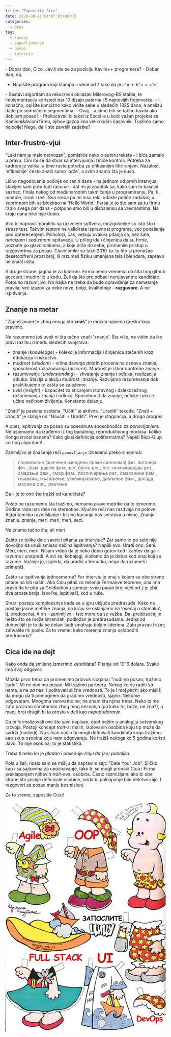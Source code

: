 ```yaml
---
title: "Zaposlite Cicu"
date: 2020-08-21T01:07:03+00:00
categories:
  - Stav
tag:
  - razvoj
  - zapošljavanje
  - posao
  - intervju
---
```


\- Dobar dan, Cico. Javili ste se za poziciju Kavlin++ programera?
\- Dobar dan; da.
- Napišite program koji štampa `n` veće od `2` tako da je `a^n + b^n = c^n`.
<!--more-->
\- Sastavi algoritam za rekurzivni obilazak Milerovog-BS stabla, te implementaciju koristeći bar 10 dizajn paterna i 5 najnovijih frejmvorka.
\- I, konačno, opišite koncizno kako vidite sebe u sledećih 1825 dana, a analizu dajte po sedmičnim segmentima.
\- Ovaj... a čime bih se tačno bavila ako dobijem posao?
\- Prekucavali bi tekst iz Excel-a u kod: važan projekat za Kamioni&Avioni firmu, njihov gazda ima veliki ručni časovnik. Tražimo samo najbolje! Nego, da li ste završili zadatke?

## Inter-frustro-vjui

"Laki nam je malo nervozan", pomisliće neko o autoru teksta - i biće zamalo u pravu. Čini mi se da stvar sa intervjuima izmiče kontroli. Potreba za kadrom je velika, a time raste potreba za efikasnijim filtriranjem. Nažalost, 'efikasnije' često znači samo 'brže', a svim znamo šta je kuso.

Lično negodovanje počinje od ranih dana - na jednom od prvih intervjua, stavljen sam pred tuđi računar i dat mi je zadatak sa, kako sam to kasnije saznao, finala nekog od međunarodnih takmičenja u programiranju. Pa, ti, momče, izvoli i reši. Sva sreća pa mi nisu rekli odakle potiče zadatak; u suprotnom bih se blokirao na 'Hello World'. Farsa je to što sam za tu firmu radio svega par dana - potpuno smo bili u disbalansu sa vrednostima. Na kraju dana niko nije dobio.

Ako bi napravili paralelu sa razvojem softvera, mozgolomke su isto što i _stress_ test. Takvim testom ne validirate ispravnost programa, već ponašanje pod opterećenjem. Psiholozi, čak, vezuju ovakva pitanja sa, bez šale, _narcizom_ i _sadizmom_ ispitavača. U prilog ide i činjenica da su firme, poznate po glavolomkama, a koje drže do sebe, promenile pristup u razgovorima za posao. Glavolomke su tako 2010-ta: to što si pronašao desetocifreni prost broj, ili razumeš fiziku umanjena tela i blendera, zapravo ne znači ništa.

S druge strane, jagma je za kadrom. Firma nema vremena da čita tvoj github account i mudrolije u kodu. Želi da što pre odbaci nerelavantne kandidate. Potpuno razumljivo. No hajka ne treba da bude opravdanje za nametanje pravila; već izazov za neke nove, bolje, kvalitetnije - **razgovore**. A ne ispitivanja.

## Znanje na metar

"Zapošljavam te zbog onoga što **znaš**" je možda najveća greška koju pravimo.

Ne razumemo još uvek ni šta tačno znači 'znanje'. Šta više, ne vidim da iko pravi razliku između sledećih svojstava:

+ znanje (_knowledge_) - kolekcija informacija i činjenica stečenih kroz edukaciju ili iskustvo.
+ mudrost (_wisdom_) - vrlina davanja dobrih procena na osnovu znanja; sposobnost razaznavanja (_discern_). Mudrost je izbor upotrebe znanje.
+ razumevanje (_understanding_) - shvatanje znanja i odluka; realizacija odluka. Stavlja u akciju mudrost i znanje. Razvijamo razumevanje dok praktikujemo to zašta se zalažemo.
+ uvid (_insight_) - kapacitet za sticanjem ispravnog i dalekosežnog razumevanja znanja i odluka. Sposobnost da znanje, odluke i akcije učine načinom življenja. Konstanto delanje.

"Znati" je pasivna osobina. "Učiti" je aktivna. "Uraditi" takođe. "Znati + Uraditi" je slabije od "Naučiti + Uraditi". Prvo je stagnacija, a drugo progres.

A opet, ispitivanja za posao su opsednuta sposobnošću za _ponavljanjem_. Ne uspevamo da izađemo iz tog banalnog, reproduktivnog modusa: koliko Kongo izvozi banana? Kako glasi definicija poliformizma? Napiši Blub-Glup sorting algoritam!

Zanimljivo je značenje reči `ponavljanje` izvedeno preko sinonima:

> понављање
> (значење изведено преко синонима) фиг. литанија фиг., фам. давеж фам., рег. банта рег., рет. инкомодација рет., смарање фам., смор фам., посличарење рег., смарачина фам., гњаважа, гњављење, узнемиравање, дављење фам., досада, масажа фиг., сметање

Da li je to ono što tražiš od kandidata?

Pošto ne razumemo šta tražimo, nemamo prave metrike da to izmerimo. Godine rada nas dele na stereotipe. Ključne reči nas razdvaja na polove. Algoritamsko razmišljanje i brzina kucanja nas svrstava u nivoe. Znanje, znanje, znanje, meri, meri, meri, seci.

Ne znamo tačno šta, ali meri.

Zašto se toliko dele saveti i pitanja za intervjue? Zar samo to po sebi nije dovoljno da uruši smisao načina ispitivanja? Napiši ovo. Uradi ono. Šeni. Meri, meri, meri. Nisam video da je neko dobio gotov kod i zahtev da ga - razume i unapredi. A svi se, kobajagi, slažemo da je dobar kod onaj koji se razume. Važnije je, izgleda, da uradiš u trenutku, nego da razumeš i primeniš.

Zašto su ispitivanja jednosmerna? Fer intervju je onaj u kojem su obe strane pitane na isti način. Ako Cicu pitaš za rešenje Fermaove teoreme, ona ima pravo da te pita za Goldbahovu sumnju: svaki paran broj veći od `2` je zbir dva prosta broja. Izvol'te, ispitivači, kod u ruke.

Stvari postaju kompleksnije kada se u igru uključe predrasude. Kako ne postoje jasne metrike znanja, na kraju se oslanjamo na 'osećaj u stomaku', tj. predosećaj. A on - zanimljivo - isto mora da se vežba. Da, predosećaj je nešto što se može istrenirati; podložan je predrasudama. Jedna od duhovitijih je to da se ćelavi ljudi smatraju boljim liderima. Zato pravac frizer; zahvalite mi posle. Za to vreme: kako merenje znanja osloboditi predrasuda?

## Cica ide na dejt

Kako onda da smileno izmerimo kandidata? Pitanje od 10^6 dolara. Svako ima svoj odgovor.

Možda prvo treba da promenimo prizvuk slogana: "nudimo posao, tražimo ljude". Mi ne nudimo posao. Mi tražimo partnera. Nekog ko će raditi _sa_ nama, a ne _za_ nas; i poštovati slične _vrednosti_. To je i moj _pitch_: ako misliš da mogu da ti pomognem da gradimo vrednosti, sjajno. Nekome odgovaram. Mnogima verovatno ne; ne znam šta njima treba. Neko bi me zato prozvao šarlatanom zbog mog neznanja (pa kako to, bože, ne zna?), a manji broj drugih bi to prosto videli kao _nepodudaranje_.

Da bi formalizovali ovo što sam napisao, opet bežim u analogiju sotverskog razvoja. Postoji koncept _trait_-a: malih, izolovanih osobina koju tip može da sadrži (nasledi). Na sličan način bi mogli definisati kandidata koga tražimo: kao skup osobina koje nam odgovaraju. Ne tražiš nekoga ko 5 godina koristi Javu. To nije osobina; to je statistika.

Treba ti neko ko je _gladan_ i poseduje _želju da (se) poboljša_.

Pola u šali, nosio sam se mišlju da napravim sajt: "Date Your Job". Slično kao i sa sajtovima za upoznavanje, tako bi se mogli pronaći Cica i Firma preklapanjem njihovih _trait_-ova, osobina. Često razmišljam: ako bi obe strane što jasnije definisale osobine, onda bi poklapanje bilo delotvornije. I razgovori za posao manje besmisleni.

Za to vreme, zaposlite Cicu!

![](cica.jpg)
